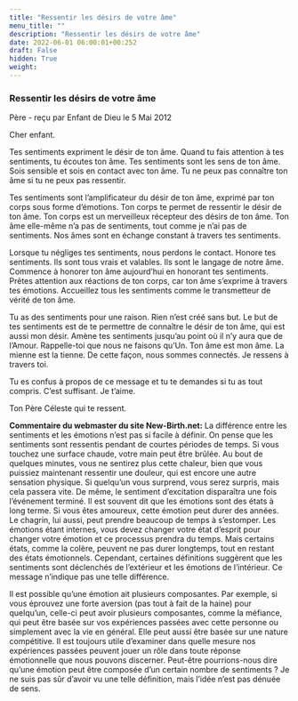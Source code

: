 ```yaml
---
title: "Ressentir les désirs de votre âme"
menu_title: ""
description: "Ressentir les désirs de votre âme"
date: 2022-06-01 06:00:01+00:252
draft: False
hidden: True
weight:
---
```

### Ressentir les désirs de votre âme

Père - reçu par Enfant de Dieu le 5 Mai 2012

Cher enfant.

Tes sentiments expriment le désir de ton âme. Quand tu fais attention à tes sentiments, tu écoutes ton âme. Tes sentiments sont les sens de ton âme. Sois sensible et sois en contact avec ton âme. Tu ne peux pas connaître ton âme si tu ne peux pas ressentir.

Tes sentiments sont l’amplificateur du désir de ton âme, exprimé par ton corps sous forme d’émotions. Ton corps te permet de ressentir le désir de ton âme. Ton corps est un merveilleux récepteur des désirs de ton âme. Ton âme elle-même n’a pas de sentiments, tout comme je n’ai pas de sentiments. Nos âmes sont en échange constant à travers tes sentiments.

Lorsque tu négliges tes sentiments, nous perdons le contact. Honore tes sentiments. Ils sont tous vrais et valables. Ils sont le langage de notre âme. Commence à honorer ton âme aujourd’hui en honorant tes sentiments. Prêtes attention aux réactions de ton corps, car ton âme s’exprime à travers tes émotions. Accueillez tous les sentiments comme le transmetteur de vérité de ton âme.

Tu as des sentiments pour une raison. Rien n’est créé sans but. Le but de tes sentiments est de te permettre de connaître le désir de ton âme, qui est aussi mon désir. Amène tes sentiments jusqu’au point où il n’y aura que de l’Amour. Rappelle-toi que nous ne faisons qu’Un. Ton âme est mon âme. La mienne est la tienne. De cette façon, nous sommes connectés. Je ressens à travers toi.

Tu es confus à propos de ce message et tu te demandes si tu as tout compris. C’est suffisant. Je t’aime.

Ton Père Céleste qui te ressent.

**Commentaire du webmaster du site New-Birth.net:** La différence entre les sentiments et les émotions n’est pas si facile à définir. On pense que les sentiments sont ressentis pendant de courtes périodes de temps. Si vous touchez une surface chaude, votre main peut être brûlée. Au bout de quelques minutes, vous ne sentirez plus cette chaleur, bien que vous puissiez maintenant ressentir une douleur, qui est encore une autre sensation physique. Si quelqu’un vous surprend, vous serez surpris, mais cela passera vite. De même, le sentiment d’excitation disparaîtra une fois l’événement terminé. Il est souvent dit que les émotions sont des états à long terme. Si vous êtes amoureux, cette émotion peut durer des années. Le chagrin, lui aussi, peut prendre beaucoup de temps à s’estomper. Les émotions étant internes, vous devez changer votre état d’esprit pour changer votre émotion et ce processus prendra du temps. Mais certains états, comme la colère, peuvent ne pas durer longtemps, tout en restant des états émotionnels. Cependant, certaines définitions suggèrent que les sentiments sont déclenchés de l’extérieur et les émotions de l’intérieur. Ce message n’indique pas une telle différence.

Il est possible qu’une émotion ait plusieurs composantes. Par exemple, si vous éprouvez une forte aversion (pas tout à fait de la haine) pour quelqu’un, celle-ci peut avoir plusieurs composantes, comme la méfiance, qui peut être basée sur vos expériences passées avec cette personne ou simplement avec la vie en général. Elle peut aussi être basée sur une nature compétitive. Il est toujours utile d’examiner dans quelle mesure nos expériences passées peuvent jouer un rôle dans toute réponse émotionnelle que nous pouvons discerner. Peut-être pourrions-nous dire qu’une émotion peut être composée d’un certain nombre de sentiments ? Je ne suis pas sûr d’avoir vu une telle définition, mais l’idée n’est pas dénuée de sens.



